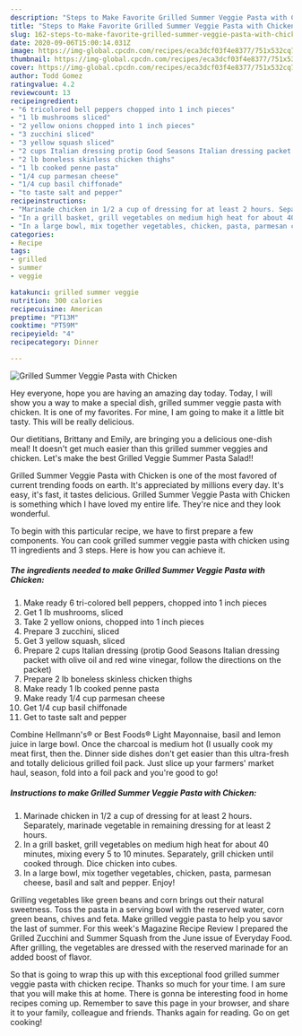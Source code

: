 ```yaml
---
description: "Steps to Make Favorite Grilled Summer Veggie Pasta with Chicken"
title: "Steps to Make Favorite Grilled Summer Veggie Pasta with Chicken"
slug: 162-steps-to-make-favorite-grilled-summer-veggie-pasta-with-chicken
date: 2020-09-06T15:00:14.031Z
image: https://img-global.cpcdn.com/recipes/eca3dcf03f4e8377/751x532cq70/grilled-summer-veggie-pasta-with-chicken-recipe-main-photo.jpg
thumbnail: https://img-global.cpcdn.com/recipes/eca3dcf03f4e8377/751x532cq70/grilled-summer-veggie-pasta-with-chicken-recipe-main-photo.jpg
cover: https://img-global.cpcdn.com/recipes/eca3dcf03f4e8377/751x532cq70/grilled-summer-veggie-pasta-with-chicken-recipe-main-photo.jpg
author: Todd Gomez
ratingvalue: 4.2
reviewcount: 13
recipeingredient:
- "6 tricolored bell peppers chopped into 1 inch pieces"
- "1 lb mushrooms sliced"
- "2 yellow onions chopped into 1 inch pieces"
- "3 zucchini sliced"
- "3 yellow squash sliced"
- "2 cups Italian dressing protip Good Seasons Italian dressing packet with olive oil and red wine vinegar follow the directions on the packet"
- "2 lb boneless skinless chicken thighs"
- "1 lb cooked penne pasta"
- "1/4 cup parmesan cheese"
- "1/4 cup basil chiffonade"
- "to taste salt and pepper"
recipeinstructions:
- "Marinade chicken in 1/2 a cup of dressing for at least 2 hours. Separately, marinade vegetable in remaining dressing for at least 2 hours."
- "In a grill basket, grill vegetables on medium high heat for about 40 minutes, mixing every 5 to 10 minutes. Separately, grill chicken until cooked through. Dice chicken into cubes."
- "In a large bowl, mix together vegetables, chicken, pasta, parmesan cheese, basil and salt and pepper. Enjoy!"
categories:
- Recipe
tags:
- grilled
- summer
- veggie

katakunci: grilled summer veggie 
nutrition: 300 calories
recipecuisine: American
preptime: "PT13M"
cooktime: "PT59M"
recipeyield: "4"
recipecategory: Dinner

---
```



![Grilled Summer Veggie Pasta with Chicken](https://img-global.cpcdn.com/recipes/eca3dcf03f4e8377/751x532cq70/grilled-summer-veggie-pasta-with-chicken-recipe-main-photo.jpg)

Hey everyone, hope you are having an amazing day today. Today, I will show you a way to make a special dish, grilled summer veggie pasta with chicken. It is one of my favorites. For mine, I am going to make it a little bit tasty. This will be really delicious.

Our dietitians, Brittany and Emily, are bringing you a delicious one-dish meal! It doesn&#39;t get much easier than this grilled summer veggies and chicken. Let&#39;s make the best Grilled Veggie Summer Pasta Salad!!

Grilled Summer Veggie Pasta with Chicken is one of the most favored of current trending foods on earth. It's appreciated by millions every day. It's easy, it's fast, it tastes delicious. Grilled Summer Veggie Pasta with Chicken is something which I have loved my entire life. They're nice and they look wonderful.


To begin with this particular recipe, we have to first prepare a few components. You can cook grilled summer veggie pasta with chicken using 11 ingredients and 3 steps. Here is how you can achieve it.

<!--inarticleads1-->

##### The ingredients needed to make Grilled Summer Veggie Pasta with Chicken:

1. Make ready 6 tri-colored bell peppers, chopped into 1 inch pieces
1. Get 1 lb mushrooms, sliced
1. Take 2 yellow onions, chopped into 1 inch pieces
1. Prepare 3 zucchini, sliced
1. Get 3 yellow squash, sliced
1. Prepare 2 cups Italian dressing (protip Good Seasons Italian dressing packet with olive oil and red wine vinegar, follow the directions on the packet)
1. Prepare 2 lb boneless skinless chicken thighs
1. Make ready 1 lb cooked penne pasta
1. Make ready 1/4 cup parmesan cheese
1. Get 1/4 cup basil chiffonade
1. Get to taste salt and pepper


Combine Hellmann&#39;s® or Best Foods® Light Mayonnaise, basil and lemon juice in large bowl. Once the charcoal is medium hot (I usually cook my meat first, then the. Dinner side dishes don&#39;t get easier than this ultra-fresh and totally delicious grilled foil pack. Just slice up your farmers&#39; market haul, season, fold into a foil pack and you&#39;re good to go! 

<!--inarticleads2-->

##### Instructions to make Grilled Summer Veggie Pasta with Chicken:

1. Marinade chicken in 1/2 a cup of dressing for at least 2 hours. Separately, marinade vegetable in remaining dressing for at least 2 hours.
1. In a grill basket, grill vegetables on medium high heat for about 40 minutes, mixing every 5 to 10 minutes. Separately, grill chicken until cooked through. Dice chicken into cubes.
1. In a large bowl, mix together vegetables, chicken, pasta, parmesan cheese, basil and salt and pepper. Enjoy!


Grilling vegetables like green beans and corn brings out their natural sweetness. Toss the pasta in a serving bowl with the reserved water, corn green beans, chives and feta. Make grilled veggie pasta to help you savor the last of summer. For this week&#39;s Magazine Recipe Review I prepared the Grilled Zucchini and Summer Squash from the June issue of Everyday Food. After grilling, the vegetables are dressed with the reserved marinade for an added boost of flavor. 

So that is going to wrap this up with this exceptional food grilled summer veggie pasta with chicken recipe. Thanks so much for your time. I am sure that you will make this at home. There is gonna be interesting food in home recipes coming up. Remember to save this page in your browser, and share it to your family, colleague and friends. Thanks again for reading. Go on get cooking!
